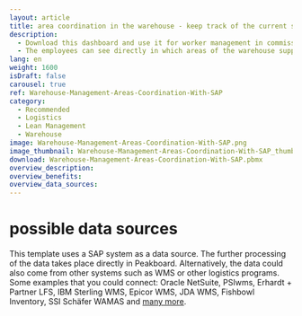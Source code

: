 ```yaml
---
layout: article
title: area coordination in the warehouse - keep track of the current status with SAP
description: 
  - Download this dashboard and use it for worker management in commissioning in the various warehouse areas. The dashboard shows in a target/actual comparison where the workers in the individual areas of the warehouse are currently standing in completing the orders and where they should actually already be standing. 
  - The employees can see directly in which areas of the warehouse support is currently needed and then independently switch to these areas to help their colleagues achieve the daily target. Optimize your logistics processes now - because only informed employees can make informed decisions!
lang: en
weight: 1600
isDraft: false
carousel: true
ref: Warehouse-Management-Areas-Coordination-With-SAP
category:
  - Recommended
  - Logistics
  - Lean Management
  - Warehouse
image: Warehouse-Management-Areas-Coordination-With-SAP.png
image_thumbnail: Warehouse-Management-Areas-Coordination-With-SAP_thumbnail.png
download: Warehouse-Management-Areas-Coordination-With-SAP.pbmx
overview_description:
overview_benefits:
overview_data_sources:
---
```

# possible data sources
This template uses a SAP system as a data source. The further processing of the data takes place directly in Peakboard. Alternatively, the data could also come from other systems such as WMS or other logistics programs. Some examples that you could connect: Oracle NetSuite, PSIwms, Erhardt + Partner LFS, IBM Sterling WMS, Epicor WMS, JDA WMS, Fishbowl Inventory, SSI Schäfer WAMAS and [many more](https://peakboard.com/schnittstellen/).

